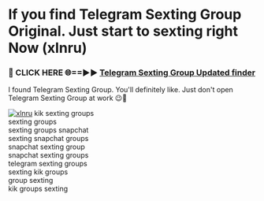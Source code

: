 # If you find Telegram Sexting Group Original. Just start to sexting right Now (xlnru)

<h3>🔴 CLICK HERE 🌐==►► <a href="https://tinyurl.com/2s32jyrn" rel="nofollow">Telegram Sexting Group Updated finder</a></h3>

I found Telegram Sexting Group. You'll definitely like. Just don't open Telegram Sexting Group at work 😉💬

[![xlnru](https://i.imgur.com/sZc9xG4.jpeg)](https://tinyurl.com/2s32jyrn)
kik sexting groups<br>
sexting groups<br>
sexting groups snapchat<br>
sexting snapchat groups<br>
snapchat sexting group<br>
snapchat sexting groups<br>
telegram sexting groups<br>
sexting kik groups<br>
group sexting<br>
kik groups sexting